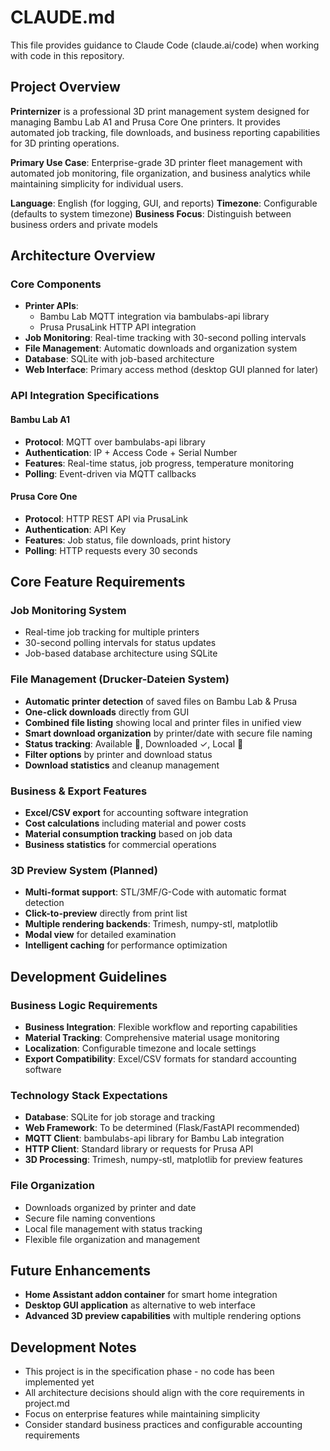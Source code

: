 # CLAUDE.md

This file provides guidance to Claude Code (claude.ai/code) when working with code in this repository.

## Project Overview

**Printernizer** is a professional 3D print management system designed for managing Bambu Lab A1 and Prusa Core One printers. It provides automated job tracking, file downloads, and business reporting capabilities for 3D printing operations.

**Primary Use Case**: Enterprise-grade 3D printer fleet management with automated job monitoring, file organization, and business analytics while maintaining simplicity for individual users.

**Language**: English (for logging, GUI, and reports)
**Timezone**: Configurable (defaults to system timezone)
**Business Focus**: Distinguish between business orders and private models

## Architecture Overview

### Core Components
- **Printer APIs**: 
  - Bambu Lab MQTT integration via bambulabs-api library
  - Prusa PrusaLink HTTP API integration
- **Job Monitoring**: Real-time tracking with 30-second polling intervals
- **File Management**: Automatic downloads and organization system
- **Database**: SQLite with job-based architecture
- **Web Interface**: Primary access method (desktop GUI planned for later)

### API Integration Specifications

#### Bambu Lab A1
- **Protocol**: MQTT over bambulabs-api library
- **Authentication**: IP + Access Code + Serial Number
- **Features**: Real-time status, job progress, temperature monitoring
- **Polling**: Event-driven via MQTT callbacks

#### Prusa Core One  
- **Protocol**: HTTP REST API via PrusaLink
- **Authentication**: API Key
- **Features**: Job status, file downloads, print history
- **Polling**: HTTP requests every 30 seconds

## Core Feature Requirements

### Job Monitoring System
- Real-time job tracking for multiple printers
- 30-second polling intervals for status updates
- Job-based database architecture using SQLite

### File Management (Drucker-Dateien System)
- **Automatic printer detection** of saved files on Bambu Lab & Prusa
- **One-click downloads** directly from GUI
- **Combined file listing** showing local and printer files in unified view
- **Smart download organization** by printer/date with secure file naming
- **Status tracking**: Available 📁, Downloaded ✓, Local 💾
- **Filter options** by printer and download status
- **Download statistics** and cleanup management

### Business & Export Features
- **Excel/CSV export** for accounting software integration
- **Cost calculations** including material and power costs
- **Material consumption tracking** based on job data
- **Business statistics** for commercial operations

### 3D Preview System (Planned)
- **Multi-format support**: STL/3MF/G-Code with automatic format detection
- **Click-to-preview** directly from print list
- **Multiple rendering backends**: Trimesh, numpy-stl, matplotlib
- **Modal view** for detailed examination
- **Intelligent caching** for performance optimization

## Development Guidelines

### Business Logic Requirements
- **Business Integration**: Flexible workflow and reporting capabilities
- **Material Tracking**: Comprehensive material usage monitoring
- **Localization**: Configurable timezone and locale settings
- **Export Compatibility**: Excel/CSV formats for standard accounting software

### Technology Stack Expectations
- **Database**: SQLite for job storage and tracking
- **Web Framework**: To be determined (Flask/FastAPI recommended)
- **MQTT Client**: bambulabs-api library for Bambu Lab integration
- **HTTP Client**: Standard library or requests for Prusa API
- **3D Processing**: Trimesh, numpy-stl, matplotlib for preview features

### File Organization
- Downloads organized by printer and date
- Secure file naming conventions
- Local file management with status tracking
- Flexible file organization and management

## Future Enhancements
- **Home Assistant addon container** for smart home integration
- **Desktop GUI application** as alternative to web interface
- **Advanced 3D preview capabilities** with multiple rendering options

## Development Notes
- This project is in the specification phase - no code has been implemented yet
- All architecture decisions should align with the core requirements in project.md
- Focus on enterprise features while maintaining simplicity
- Consider standard business practices and configurable accounting requirements